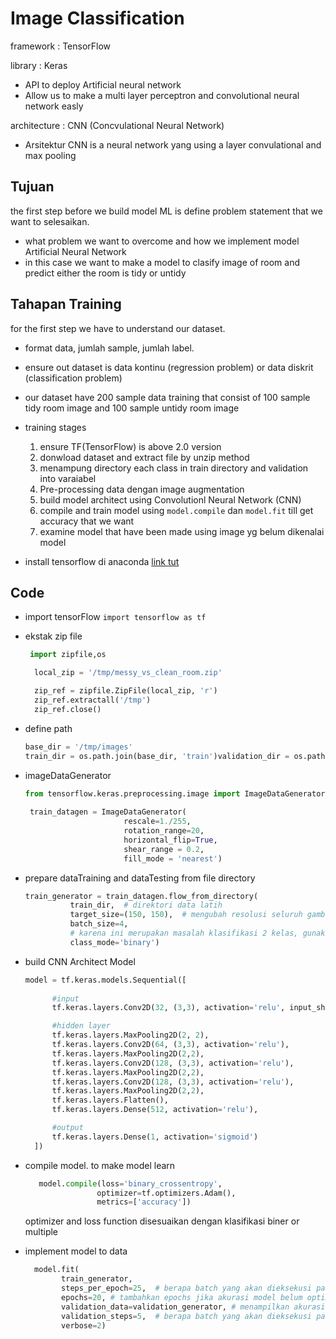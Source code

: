 # Image Classification 

framework : TensorFlow

library : Keras
- API to deploy Artificial neural network
- Allow us to make a multi layer perceptron and convolutional neural network easly

architecture : CNN (Concvulational Neural Network)
-	Arsitektur CNN is a neural network yang using a layer convulational and max pooling

## Tujuan
the first step before we build model ML is define problem statement that we want to selesaikan.
- what problem we want to overcome and how we implement model Artificial Neural Network
- in this case we want to make a model to clasify image of room and predict either the room is tidy or untidy 


## Tahapan Training
for the first step we have to understand our dataset.
- format data, jumlah sample, jumlah label.
- ensure out dataset is data kontinu (regression problem) or data diskrit (classification problem)
- our dataset have 200 sample data training that consist of 100 sample tidy room image and 100 sample untidy room image

- training stages 
   1. ensure TF(TensorFlow) is above 2.0 version 
   2. donwload dataset and extract file by unzip method
   3. menampung directory each class in train directory and validation into varaiabel
   4.  Pre-processing data dengan image augmentation
   5.  build model architect using Convolutionl Neural Network (CNN)
   6.  compile and train model using ``model.compile`` dan ``model.fit`` till get accuracy that we want
   7.  examine model that have been made using image yg belum dikenalai model


- install tensorflow di anaconda [link tut](https://www.youtube.com/watch?v=otzZRZtXlOs)


## Code

- import tensorFlow ``import tensorflow as tf``
- ekstak zip file
  ```py
   import zipfile,os

    local_zip = '/tmp/messy_vs_clean_room.zip'

    zip_ref = zipfile.ZipFile(local_zip, 'r')
    zip_ref.extractall('/tmp')
    zip_ref.close()
  ```
- define path
  ```py
  base_dir = '/tmp/images'
  train_dir = os.path.join(base_dir, 'train')validation_dir = os.path.join(base_dir, 'val')
  ```

- imageDataGenerator
  ```py
  from tensorflow.keras.preprocessing.image import ImageDataGenerator
     
   train_datagen = ImageDataGenerator(
                        rescale=1./255,
                        rotation_range=20,
                        horizontal_flip=True,
                        shear_range = 0.2,
                        fill_mode = 'nearest')
  ```

- prepare dataTraining and dataTesting from file directory
  ```py
  train_generator = train_datagen.flow_from_directory(
            train_dir,  # direktori data latih
            target_size=(150, 150),  # mengubah resolusi seluruh gambar menjadi 150x150 piksel
            batch_size=4,
            # karena ini merupakan masalah klasifikasi 2 kelas, gunakan class_mode = 'binary'
            class_mode='binary')
  ```

- build CNN Architect Model
  ```py
  model = tf.keras.models.Sequential([
        
        #input
        tf.keras.layers.Conv2D(32, (3,3), activation='relu', input_shape=(150, 150, 3)),

        #hidden layer
        tf.keras.layers.MaxPooling2D(2, 2),
        tf.keras.layers.Conv2D(64, (3,3), activation='relu'),
        tf.keras.layers.MaxPooling2D(2,2),
        tf.keras.layers.Conv2D(128, (3,3), activation='relu'),
        tf.keras.layers.MaxPooling2D(2,2),
        tf.keras.layers.Conv2D(128, (3,3), activation='relu'),
        tf.keras.layers.MaxPooling2D(2,2),
        tf.keras.layers.Flatten(),
        tf.keras.layers.Dense(512, activation='relu'),

        #output
        tf.keras.layers.Dense(1, activation='sigmoid')
    ])
  ```

- compile model. to make model learn
  ```py
     model.compile(loss='binary_crossentropy',
                  optimizer=tf.optimizers.Adam(),
                  metrics=['accuracy'])
  ```
  optimizer and loss function disesuaikan dengan klasifikasi biner or multiple

- implement model to data
  ```py 
    model.fit(
          train_generator,
          steps_per_epoch=25,  # berapa batch yang akan dieksekusi pada setiap epoch
          epochs=20, # tambahkan epochs jika akurasi model belum optimal
          validation_data=validation_generator, # menampilkan akurasi pengujian data validasi
          validation_steps=5,  # berapa batch yang akan dieksekusi pada setiap epoch
          verbose=2)
  ```
